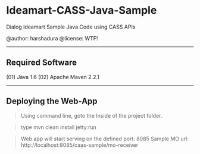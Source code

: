 Ideamart-CASS-Java-Sample
=========================

Dialog Ideamart Sample Java Code using CASS APIs

@author: harshadura
@license: WTF!

---------------------------
Required Software
---------------------------

(01)    Java 1.6
(02)    Apache Maven 2.2.1

---------------------------
Deploying the Web-App
---------------------------

>   Using command line, goto the Inside of the project folder.

>   type
        mvn clean install jetty:run

>   Web app will start serving on the defined port: 8085
    Sample MO url: http://localhost:8085/caas-sample/mo-receiver


